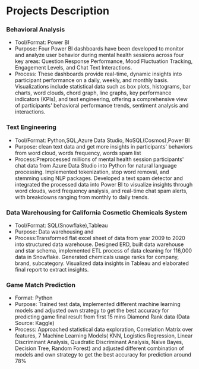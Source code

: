 # Projects Description
### Behavioral Analysis 
- Tool/Format: Power BI
- Purpose: Four Power BI dashboards have been developed to monitor and analyze user behavior during mental health sessions across four key areas: Question Response Performance, Mood Fluctuation Tracking, Engagement Levels, and Chat Text Interactions. 
- Process: These dashboards provide real-time, dynamic insights into participant performance on a daily, weekly, and monthly basis. Visualizations include statistical data such as box plots, histograms, bar charts, word clouds, chord graph, line graphs, key performance indicators (KPIs), and text engineering, offering a comprehensive view of participants' behavioral performance trends, sentiment analysis and interactions.


### Text Engineering
- Tool/Format: Python,SQL,Azure Data Studio, NoSQL(Cosmos),Power BI
- Purpose: clean text data and get more insights in participants' behaviors from word cloud, words frequency, words spam list
- Process:Preprocessed millions of mental health session participants' chat data from Azure Data Studio into Python for natural language processing. Implemented tokenization, stop word removal, and stemming using NLP packages. Developed a text spam detector and integrated the processed data into Power BI to visualize insights through word clouds, word frequency analysis, and real-time chat spam alerts, with breakdowns ranging from monthly to daily trends.


### Data Warehousing for California Cosmetic Chemicals System 
- Tool/Format: SQL(Snowflake),Tableau
- Purpose: Data warehousing and 
- Process:Transformed flat excel sheet of data from year 2009 to 2020 into structured data warehouse. Designed ERD, built data warehouse and star schema, implemented ETL process of data cleaning for 116,000 data in Snowflake. Generated chemicals usage ranks for company, brand, subcategory. Visualized data insights in Tableau and elaborated final report to extract insights.


### Game Match Prediction
- Format: Python
- Purpose: Trained test data, implemented different machine learning models and adjusted own strategy to get the best accuracy for predicting game final result from first 15 mins Diamond Rank data (Data Source: Kaggle)
- Process: Approached statistical data exploration, Correlation Matrix over features, 7 Machine Learning Models( KNN, Logistics Regression, Linear Discriminant Analysis, Quadratic Discriminant Analysis, Naive Bayes, Decision Tree, Random Forest) and adjusted different combination of models and own strategy to get the best accuracy for prediction around 78%
